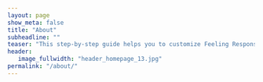 ```yaml
---
layout: page
show_meta: false
title: "About"
subheadline: ""
teaser: "This step-by-step guide helps you to customize Feeling Responsive to your needs."
header:
   image_fullwidth: "header_homepage_13.jpg"
permalink: "/about/"
---
```



